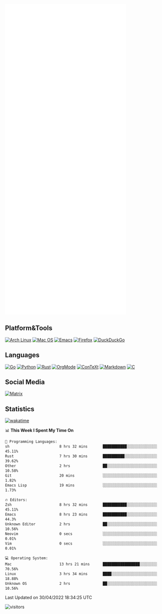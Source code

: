 ![Metrics](https://github.com/SteamedFish/SteamedFish/blob/master/github-metrics.svg)

## Platform&Tools

[![Arch Linux](https://img.shields.io/badge/ArchLinux-1793D1?logo=arch-linux&logoColor=fff&style=flat-square)](https://archlinux.org/)
[![Mac OS](https://img.shields.io/badge/MacOS-000000?style=flat-square&logo=macos&logoColor=F0F0F0)](https://www.apple.com/macos/)
[![Emacs](https://img.shields.io/badge/Emacs-%237F5AB6.svg?&style=flat-square&logo=gnu-emacs&logoColor=white)](https://www.gnu.org/software/emacs/)
[![Firefox](https://img.shields.io/badge/Firefox-FF7139?style=flat-square&logo=Firefox-Browser&logoColor=white)](https://firefox.com/)
[![DuckDuckGo](https://img.shields.io/badge/DuckDuckGo-DE5833?style=flat-square&logo=DuckDuckGo&logoColor=white)](https://duckduckgo.com/)

## Languages

[![Go](https://img.shields.io/badge/Golang-%2300ADD8.svg?style=flat-square&logo=go&logoColor=white)](https://golang.org/)
[![Python](https://img.shields.io/badge/Python-3670A0?style=flat-square&logo=python&logoColor=ffdd54)](https://www.python.org/)
[![Rust](https://img.shields.io/badge/Rust-%23000000.svg?style=flat-square&logo=rust&logoColor=white)](https://www.rust-lang.org/)
[![OrgMode](https://img.shields.io/badge/OrgMode-%23000000.svg?style=flat-square&logo=org&logoColor=white)](https://orgmode.org/)
[![ConTeXt](https://img.shields.io/badge/ConTeXt-%23008080.svg?style=flat-square&logo=latex&logoColor=white)](https://contextgarden.net/)
[![Markdown](https://img.shields.io/badge/MarkDown-%23000000.svg?style=flat-square&logo=markdown&logoColor=white)](https://daringfireball.net/projects/markdown/)
[![C](https://img.shields.io/badge/C-%2300599C.svg?style=flat-square&logo=c&logoColor=white)](https://www.iso.org/standard/74528.html)

## Social Media

[![Matrix](https://img.shields.io/badge/SteamedFish-2CA5E0?style=social&logo=matrix&logoColor=black)](https://matrix.to/#/@i:steamedfish.org)

## Statistics
[![wakatime](https://wakatime.com/badge/user/168280d6-fcf2-4b4f-ad3a-dc4612f35b38.svg)](https://wakatime.com/@168280d6-fcf2-4b4f-ad3a-dc4612f35b38)

<!--START_SECTION:waka-->
📊 **This Week I Spent My Time On** 

```text
💬 Programming Languages: 
sh                       8 hrs 32 mins       ███████████░░░░░░░░░░░░░░   45.11% 
Rust                     7 hrs 30 mins       ██████████░░░░░░░░░░░░░░░   39.62% 
Other                    2 hrs               ██░░░░░░░░░░░░░░░░░░░░░░░   10.58% 
Git                      20 mins             ░░░░░░░░░░░░░░░░░░░░░░░░░   1.82% 
Emacs Lisp               19 mins             ░░░░░░░░░░░░░░░░░░░░░░░░░   1.73%

🔥 Editors: 
Zsh                      8 hrs 32 mins       ███████████░░░░░░░░░░░░░░   45.11% 
Emacs                    8 hrs 23 mins       ███████████░░░░░░░░░░░░░░   44.3% 
Unknown Editor           2 hrs               ██░░░░░░░░░░░░░░░░░░░░░░░   10.56% 
Neovim                   0 secs              ░░░░░░░░░░░░░░░░░░░░░░░░░   0.01% 
Vim                      0 secs              ░░░░░░░░░░░░░░░░░░░░░░░░░   0.01%

💻 Operating System: 
Mac                      13 hrs 21 mins      █████████████████░░░░░░░░   70.56% 
Linux                    3 hrs 34 mins       ████░░░░░░░░░░░░░░░░░░░░░   18.88% 
Unknown OS               2 hrs               ██░░░░░░░░░░░░░░░░░░░░░░░   10.56%

```


 Last Updated on 30/04/2022 18:34:25 UTC
<!--END_SECTION:waka-->

![visitors](https://visitor-badge.laobi.icu/badge?page_id=SteamedFish.SteamedFish)

